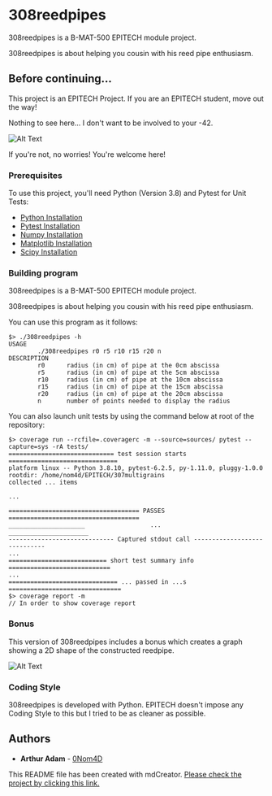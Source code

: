 # 308reedpipes

308reedpipes is a B-MAT-500 EPITECH module project.

308reedpipes is about helping you cousin with his reed pipe enthusiasm.

## Before continuing...

This project is an EPITECH Project. If you are an EPITECH student, move out the way!

Nothing to see here... I don't want to be involved to your -42.

![Alt Text](https://media.tenor.com/images/5a5f5957db8b98be17ef208737663b9b/tenor.gif)

If you're not, no worries! You're welcome here!

### Prerequisites

To use this project, you'll need Python (Version 3.8) and Pytest for Unit Tests:

* [Python Installation](https://www.python.org/downloads/)
* [Pytest Installation](https://docs.pytest.org/en/6.2.x/getting-started.html#install-pytest)
* [Numpy Installation](https://pypi.org/project/numpy/)
* [Matplotlib Installation](https://pypi.org/project/matplotlib/)
* [Scipy Installation](https://pypi.org/project/scipy/)

### Building program

308reedpipes is a B-MAT-500 EPITECH module project.

308reedpipes is about helping you cousin with his reed pipe enthusiasm.

You can use this program as it follows:

```textmate
$> ./308reedpipes -h
USAGE
        ./308reedpipes r0 r5 r10 r15 r20 n
DESCRIPTION
        r0      radius (in cm) of pipe at the 0cm abscissa
        r5      radius (in cm) of pipe at the 5cm abscissa
        r10     radius (in cm) of pipe at the 10cm abscissa
        r15     radius (in cm) of pipe at the 15cm abscissa
        r20     radius (in cm) of pipe at the 20cm abscissa
        n       number of points needed to display the radius
```

You can also launch unit tests by using the command below at root of the repository:

```textmate
$> coverage run --rcfile=.coveragerc -m --source=sources/ pytest --capture=sys -rA tests/
============================= test session starts ==============================
platform linux -- Python 3.8.10, pytest-6.2.5, py-1.11.0, pluggy-1.0.0
rootdir: /home/nom4d/EPITECH/307multigrains
collected ... items

...

==================================== PASSES ====================================
_____________________                  ...                ______________________
----------------------------- Captured stdout call -----------------------------
...
=========================== short test summary info ============================
...
============================== ... passed in ...s ===============================
$> coverage report -m
// In order to show coverage report
```

### Bonus

This version of 308reedpipes includes a bonus which creates a graph showing a 2D shape of the constructed reedpipe.

![Alt Text](https://github.com/0Nom4D/308reedpipes/bonus/blob/master/reedpipe_analysis.png)

### Coding Style

308reedpipes is developed with Python. EPITECH doesn't impose any Coding Style to this but I tried to be as cleaner as possible.

## Authors

* **Arthur Adam** - [0Nom4D](https://github.com/0Nom4D)

This README file has been created with mdCreator. [Please check the project by clicking this link.](https://github.com/0Nom4D/mdCreator/)
